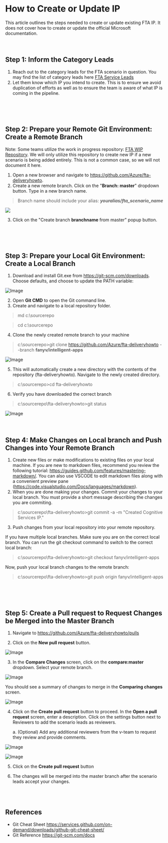 # How to Create or Update IP

This article outlines the steps needed to create or update existing FTA IP. It does not cover how to create or update the official Microsoft documentation.
<br>
<br>
<br>

## Step 1: Inform the Category Leads
1. Reach out to the category leads for the FTA scenario in question.  You may find the list of category leads here [FTA Service Leads](https://microsoft.sharepoint.com/teams/fasttrackforazure/PM/FastTrack%20for%20Azure%20PMO/Service%20Team%20Engagement%20&%20PG%20Contacts/Service%20Team%20Engagement/FTA%20Service%20Leads_Nov2018.xlsx)
2. Let them know which IP you intend to create. This is to ensure we avoid duplication of efforts as well as to ensure the team is aware of what IP is coming in the pipeline.
<br>
<br>
<br>

## Step 2: Prepare your Remote Git Environment: Create a Remote Branch

Note: Some teams utilize the work in progress repository: [FTA WIP Repository](https://github.com/Azure/fta-wip). We will only utilize this repository to create new IP if a new scenario is being added entirely. This is not a common case, so we will not document it here.

1. Open a new browser and navigate to https://github.com/Azure/fta-deliveryhowto.
2. Create a new remote branch. Click on the "__Branch: master__" dropdown button. Type in a new branch name.

> Branch name should include your alias: **_youralias/fta_scenario_name_**

![](/img/Github.newbranch.png?raw=true)

3. Click on the "Create branch __branchname__ from master" popup button.
<br>
<br>
<br>

## Step 3: Prepare your Local Git Environment: Create a Local Branch
1. Download and install Git.exe from https://git-scm.com/downloads. Choose defaults, and choose to update the PATH variable:

![Image](/img/installgit.png?raw=true)

2. Open __Git CMD__ to open the Git command line.
3. Create and navigate to a local repository folder.

> md c:\sourcerepo

> cd c:\sourcerepo

4. Clone the newly created remote branch to your machine

> c:\sourcerepo>git clone https://github.com/Azure/fta-deliveryhowto --branch __fanyv/intelligent-apps__

![Image](/img/gitclone.png?raw=true)

5. This will automatically create a new directory with the contents of the repository (fta-deliveryhowto). Navigate to the newly created directory.

> c:\sourcerepo>cd fta-deliveryhowto

6.  Verify you have downloaded the correct branch

> c:\sourcerepo\fta-deliveryhowto>git status

![Image](/img/gitstatus.png?raw=true)
<br>
<br>
<br>

## Step 4: Make Changes on Local branch and Push Changes into Your Remote Branch
1. Create new files or make modifications to existing files on your local machine. If you are new to markdown files, recommend you review the following tutorial: https://guides.github.com/features/mastering-markdown/. You can also use VSCODE to edit markdown files along with a convenient preview pane (https://code.visualstudio.com/Docs/languages/markdown).
2. When you are done making your changes. Commit your changes to your local branch. You must provide a short message describing the changes you are commiting.

> c:\sourcerepo\fta-deliveryhowto>git commit -a -m "Created Cognitive Services IP."

3. Push changes from your local repository into your remote repository.

If you have multiple local branches. Make sure you are on the correct local branch. You can run the git checkout command to switch to the correct local branch:

> c:\sourcerepo\fta-deliveryhowto>git checkout fanyv/intelligent-apps

Now, push your local branch changes to the remote branch:

> c:\sourcerepo\fta-deliveryhowto>git push origin fanyv/intelligent-apps

<br>
<br>
<br>

## Step 5: Create a Pull request to Request Changes be Merged into the Master Branch

1. Navigate to https://github.com/Azure/fta-deliveryhowto/pulls

2. Click on the __New pull request__ button.

![Image](/img/Github.newpullrequest.png?raw=true)

3. In the __Compare Changes__ screen, click on the __compare:master__ dropdown. Select your remote branch.

![Image](/img/Github.pullcompare.png?raw=true)

You should see a summary of changes to merge in the __Comparing changes__ screen.

![Image](/img/Github.pullcompare2.png?raw=true)

4.  Click on the __Create pull request__ button to proceed. In the __Open a pull request__ screen, enter a description. Click on the settings button next to Reviewers to add the scenario leads as reviewers.

    a. (Optional) Add any additional reviewers from the v-team to request they review and provide comments.

![Image](/img/Github.openpullrequest.png?raw=true)

![Image](/img/Github.openpullrequest2.png?raw=true)

5. Click on the __Create pull request__ button

6. The changes will be merged into the master branch after the scenario leads accept your changes.

<br>
<br>


## References
* Git Cheat Sheet https://services.github.com/on-demand/downloads/github-git-cheat-sheet/
* Git Reference https://git-scm.com/docs




